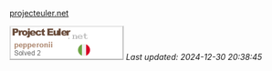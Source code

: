 [projecteuler.net](https://projecteuler.net/archives)

![Profile Image](./profileimage.png)
_Last updated: 2024-12-30 20:38:45_
